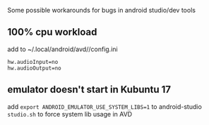 Some possible workarounds for bugs in android studio/dev tools
 
## 100% cpu workload
add to ~/.local/android/avd/<name>/config.ini
```
hw.audioInput=no
hw.audioOutput=no
```

## emulator doesn't start in Kubuntu 17
add `export ANDROID_EMULATOR_USE_SYSTEM_LIBS=1` to android-studio `studio.sh` to force system lib usage in AVD

